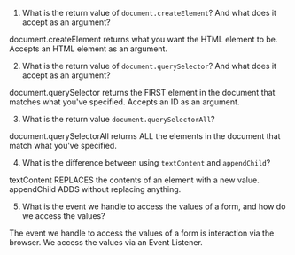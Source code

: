 1. What is the return value of `document.createElement`? And what does it accept as an argument?

  document.createElement returns what you want the HTML element to be.
  Accepts an HTML element as an argument.

2. What is the return value of `document.querySelector`? And what does it accept as an argument?

  document.querySelector returns the FIRST element in the document that matches what you've specified.
  Accepts an ID as an argument.

3. What is the return value `document.querySelectorAll`?

  document.querySelectorAll returns ALL the elements in the document that match what you've specified.

4. What is the difference between using `textContent` and `appendChild`?

  textContent REPLACES the contents of an element with a new value.
  appendChild ADDS without replacing anything.

5. What is the event we handle to access the values of a form, and how do we access the values?

  The event we handle to access the values of a form is interaction via the browser.
  We access the values via an Event Listener.
